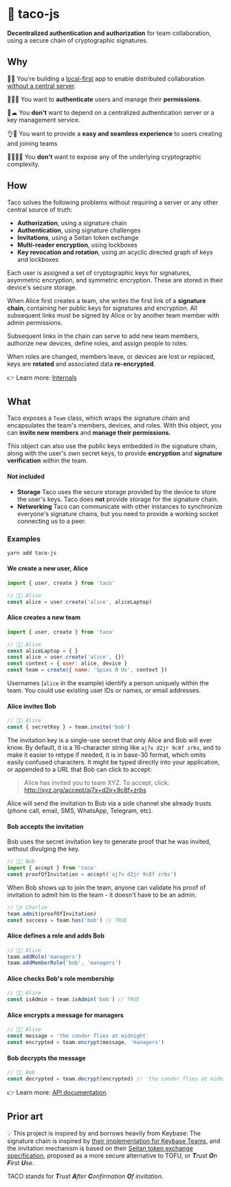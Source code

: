 # 🌮 taco-js

**Decentralized authentication and authorization** for team collaboration, using a secure chain of
cryptographic signatures.

## Why

📱🤝 You're building a [local-first](http://inkandswitch.com/local-first.html) app to enable distributed collaboration [without a central server](http://medium.com/all-the-things/a-web-application-with-no-web-server-61000a6aed8f).

👩🏾🔑 You want to **authenticate** users and manage their **permissions**.

🚫☁ You **don't** want to depend on a centralized authentication server or a key management service.

👌💙 You want to provide a **easy and seamless experience** to users creating and joining teams

👨🏾‍💻🤪 You **don't** want to expose any of the underlying cryptographic complexity.

## How

Taco solves the following problems without requiring a server or any other central source of truth:

- **Authorization**, using a signature chain
- **Authentication**, using signature challenges
- **Invitations**, using a Seitan token exchange
- **Multi-reader encryption**, using lockboxes
- **Key revocation and rotation**, using an acyclic directed graph of keys and lockboxes

Each user is assigned a set of cryptographic keys for signatures, asymmetric encryption, and
symmetric encryption. These are stored in their device's secure storage.

When Alice first creates a team, she writes the first link of a **signature chain**, containing her
public keys for signatures and encryption. All subsequent links must be signed by Alice or by
another team member with admin permissions.

Subsequent links in the chain can serve to add new team members, authorize new devices, define
roles, and assign people to roles.

When roles are changed, members leave, or devices are lost or replaced, keys are **rotated** and
associated data **re-encrypted**.

👉 Learn more: [Internals](./docs/internals.md)

## What

Taco exposes a `Team` class, which wraps the signature chain and encapsulates the team's members,
devices, and roles. With this object, you can **invite new members** and **manage their
permissions.**

This object can also use the public keys embedded in the signature chain, along with the user's own
secret keys, to provide **encryption** and **signature verification** within the team.

#### Not included

- **Storage** Taco uses the secure storage provided by the device to store the user's keys. Taco
  does **not** provide storage for the signature chain.
- **Networking** Taco can communicate with other instances to synchronize everyone's signature
  chains, but you need to provide a working socket connecting us to a peer.

### Examples

```bash
yarn add taco-js
```

#### We create a new user, Alice

```ts
import { user, create } from 'taco'

// 👩🏾 Alice
const alice = user.create('alice', aliceLaptop)

```



#### Alice creates a new team

```js
import { user, create } from 'taco'

// 👩🏾 Alice
const aliceLaptop = { }
const alice = user.create('alice', {})
const context = { user: alice, device }
const team = create({ name: 'Spies Я Us', context })
```

Usernames (`alice` in the example) identify a person uniquely within the team. You could use
existing user IDs or names, or email addresses.

#### Alice invites Bob

```js
// 👩🏾 Alice
const { secretKey } = team.invite('bob')
```

The invitation key is a single-use secret that only Alice and Bob will ever know. By default, it is
a 16-character string like `aj7x d2jr 9c8f zrbs`, and to make it easier to retype if needed, it is
in base-30 format, which omits easily confused characters. It might be typed directly into your
application, or appended to a URL that Bob can click to accept:

> Alice has invited you to team XYZ. To accept, click: http://xyz.org/accept/aj7x+d2jr+9c8f+zrbs

Alice will send the invitation to Bob via a side channel she already trusts (phone call, email, SMS,
WhatsApp, Telegram, etc).

#### Bob accepts the invitation

Bob uses the secret invitation key to generate proof that he was invited, without divulging the key.

```js
// 👴🏻 Bob
import { accept } from 'taco'
const proofOfInvitation = accept('aj7x d2jr 9c8f zrbs')
```

When Bob shows up to join the team, anyone can validate his proof of invitation to admit him to the
team - it doesn't have to be an admin.

```js
// 👳‍♂️ Charlie
team.admit(proofOfInvitation)
const success = team.has('bob') // TRUE
```

#### Alice defines a role and adds Bob

```js
// 👩🏾 Alice
team.addRole('managers')
team.addMemberRole('bob', 'managers')
```

#### Alice checks Bob's role membership

```js
// 👩🏾 Alice
const isAdmin = team.isAdmin('bob') // TRUE
```

#### Alice encrypts a message for managers

```js
// 👩🏾 Alice
const message = 'the condor flies at midnight'
const encrypted = team.encrypt(message, 'managers')
```

#### Bob decrypts the message

```js
// 👴🏻 Bob
const decrypted = team.decrypt(encrypted) // 'the condor flies at midnight'
```

👉 Learn more: [API documentation](./docs/api.md).

## Prior art

💡 This project is inspired by and borrows heavily from Keybase: The signature chain is inspired by
[their implementation for Keybase Teams](https://keybase.io/docs/team), and the invitation mechanism
is based on their [Seitan token exchange specification](https://keybase.io/docs/teams/seitan_v2),
proposed as a more secure alternative to TOFU, or _**T**rust **O**n **F**irst **U**se_.

TACO stands for _**T**rust **A**fter **C**onfirmation **O**f invitation_.
